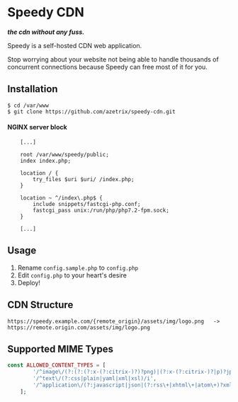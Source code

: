 # Speedy CDN
**_the cdn without any fuss._**

Speedy is a self-hosted CDN web application.

Stop worrying about your website not being able to handle thousands of concurrent connections because Speedy can free most of it for you.

## Installation
```console
$ cd /var/www
$ git clone https://github.com/azetrix/speedy-cdn.git
```
#### NGINX server block
```nginx
    [...]

    root /var/www/speedy/public;
    index index.php;

    location / {
        try_files $uri $uri/ /index.php;
    }

    location ~ ^/index\.php$ {
        include snippets/fastcgi-php.conf;
        fastcgi_pass unix:/run/php/php7.2-fpm.sock;
    }

    [...]
```

## Usage
1. Rename `config.sample.php` to `config.php`
2. Edit `config.php` to your heart's desire
3. Deploy!

## CDN Structure
```
https://speedy.example.com/{remote_origin}/assets/img/logo.png   ->   https://remote.origin.com/assets/img/logo.png
```

## Supported MIME Types
```php
const ALLOWED_CONTENT_TYPES = [
        '/^image\/(?:(?:(?:x-(?:citrix-)?)?png)|(?:x-(?:citrix-)?|p)?jpeg|gif|x-icon|bmp|psd|svg\+xml|webp)/i',
        '/^text\/(?:css|plain|yaml|xml|xsl)/i',
        '/^application\/(?:javascript|json|(?:rss\+|xhtml\+|atom\+)?xml)/i'
    ];
```
